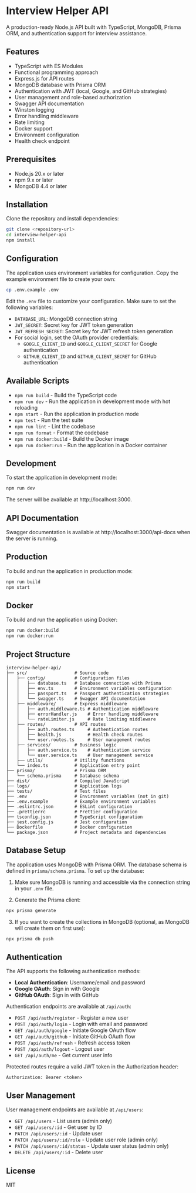 # Interview Helper API

A production-ready Node.js API built with TypeScript, MongoDB, Prisma ORM, and authentication support for interview assistance.

## Features

- TypeScript with ES Modules
- Functional programming approach
- Express.js for API routes
- MongoDB database with Prisma ORM
- Authentication with JWT (local, Google, and GitHub strategies)
- User management and role-based authorization
- Swagger API documentation
- Winston logging
- Error handling middleware
- Rate limiting
- Docker support
- Environment configuration
- Health check endpoint

## Prerequisites

- Node.js 20.x or later
- npm 9.x or later
- MongoDB 4.4 or later

## Installation

Clone the repository and install dependencies:

```bash
git clone <repository-url>
cd interview-helper-api
npm install
```

## Configuration

The application uses environment variables for configuration. Copy the example environment file to create your own:

```bash
cp .env.example .env
```

Edit the `.env` file to customize your configuration. Make sure to set the following variables:

- `DATABASE_URL`: MongoDB connection string
- `JWT_SECRET`: Secret key for JWT token generation
- `JWT_REFRESH_SECRET`: Secret key for JWT refresh token generation
- For social login, set the OAuth provider credentials:
  - `GOOGLE_CLIENT_ID` and `GOOGLE_CLIENT_SECRET` for Google authentication
  - `GITHUB_CLIENT_ID` and `GITHUB_CLIENT_SECRET` for GitHub authentication

## Available Scripts

- `npm run build` - Build the TypeScript code
- `npm run dev` - Run the application in development mode with hot reloading
- `npm start` - Run the application in production mode
- `npm test` - Run the test suite
- `npm run lint` - Lint the codebase
- `npm run format` - Format the codebase
- `npm run docker:build` - Build the Docker image
- `npm run docker:run` - Run the application in a Docker container

## Development

To start the application in development mode:

```bash
npm run dev
```

The server will be available at http://localhost:3000.

## API Documentation

Swagger documentation is available at http://localhost:3000/api-docs when the server is running.

## Production

To build and run the application in production mode:

```bash
npm run build
npm start
```

## Docker

To build and run the application using Docker:

```bash
npm run docker:build
npm run docker:run
```

## Project Structure

```
interview-helper-api/
├── src/                  # Source code
│   ├── config/           # Configuration files
│   │   ├── database.ts   # Database connection with Prisma
│   │   ├── env.ts        # Environment variables configuration
│   │   ├── passport.ts   # Passport authentication strategies
│   │   └── swagger.ts    # Swagger API documentation
│   ├── middleware/       # Express middleware
│   │   ├── auth.middleware.ts # Authentication middleware
│   │   ├── errorHandler.js    # Error handling middleware
│   │   └── rateLimiter.js     # Rate limiting middleware
│   ├── routes/           # API routes
│   │   ├── auth.routes.ts     # Authentication routes
│   │   ├── health.js          # Health check routes
│   │   └── user.routes.ts     # User management routes
│   ├── services/         # Business logic
│   │   ├── auth.service.ts    # Authentication service
│   │   └── user.service.ts    # User management service
│   ├── utils/            # Utility functions
│   └── index.ts          # Application entry point
├── prisma/               # Prisma ORM
│   └── schema.prisma     # Database schema
├── dist/                 # Compiled JavaScript
├── logs/                 # Application logs
├── tests/                # Test files
├── .env                  # Environment variables (not in git)
├── .env.example          # Example environment variables
├── .eslintrc.json        # ESLint configuration
├── .prettierrc           # Prettier configuration
├── tsconfig.json         # TypeScript configuration
├── jest.config.js        # Jest configuration
├── Dockerfile            # Docker configuration
└── package.json          # Project metadata and dependencies
```

## Database Setup

The application uses MongoDB with Prisma ORM. The database schema is defined in `prisma/schema.prisma`. To set up the database:

1. Make sure MongoDB is running and accessible via the connection string in your `.env` file.

2. Generate the Prisma client:

```bash
npx prisma generate
```

3. If you want to create the collections in MongoDB (optional, as MongoDB will create them on first use):

```bash
npx prisma db push
```

## Authentication

The API supports the following authentication methods:

- **Local Authentication**: Username/email and password
- **Google OAuth**: Sign in with Google
- **GitHub OAuth**: Sign in with GitHub

Authentication endpoints are available at `/api/auth`:

- `POST /api/auth/register` - Register a new user
- `POST /api/auth/login` - Login with email and password
- `GET /api/auth/google` - Initiate Google OAuth flow
- `GET /api/auth/github` - Initiate GitHub OAuth flow
- `POST /api/auth/refresh` - Refresh access token
- `POST /api/auth/logout` - Logout user
- `GET /api/auth/me` - Get current user info

Protected routes require a valid JWT token in the Authorization header:

```
Authorization: Bearer <token>
```

## User Management

User management endpoints are available at `/api/users`:

- `GET /api/users` - List users (admin only)
- `GET /api/users/:id` - Get user by ID
- `PATCH /api/users/:id` - Update user
- `PATCH /api/users/:id/role` - Update user role (admin only)
- `PATCH /api/users/:id/status` - Update user status (admin only)
- `DELETE /api/users/:id` - Delete user

## License

MIT
